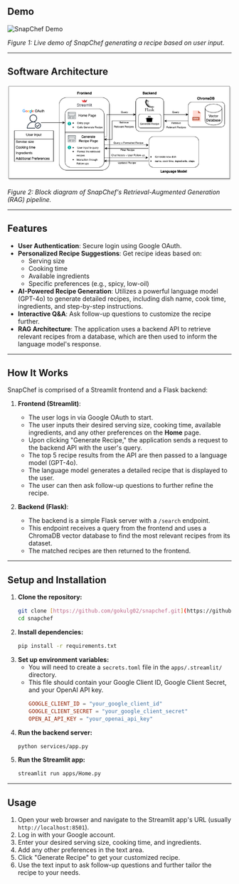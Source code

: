 ## Demo

![SnapChef Demo](/Assets/Demo2x.gif)

*Figure 1: Live demo of SnapChef generating a recipe based on user input.*

---

## Software Architecture

![SnapChef Architecture](/Assets/Software_Arch.png)

*Figure 2: Block diagram of SnapChef's Retrieval-Augmented Generation (RAG) pipeline.*

---

## Features

* **User Authentication**: Secure login using Google OAuth.
* **Personalized Recipe Suggestions**: Get recipe ideas based on:
    * Serving size
    * Cooking time
    * Available ingredients
    * Specific preferences (e.g., spicy, low-oil)
* **AI-Powered Recipe Generation**: Utilizes a powerful language model (GPT-4o) to generate detailed recipes, including dish name, cook time, ingredients, and step-by-step instructions.
* **Interactive Q&A**: Ask follow-up questions to customize the recipe further.
* **RAG Architecture**: The application uses a backend API to retrieve relevant recipes from a database, which are then used to inform the language model's response.

---

## How It Works

SnapChef is comprised of a Streamlit frontend and a Flask backend:

1.  **Frontend (Streamlit)**:
    * The user logs in via Google OAuth to start.
    * The user inputs their desired serving size, cooking time, available ingredients, and any other preferences on the **Home** page.
    * Upon clicking "Generate Recipe," the application sends a request to the backend API with the user's query.
    * The top 5 recipe results from the API are then passed to a language model (GPT-4o).
    * The language model generates a detailed recipe that is displayed to the user.
    * The user can then ask follow-up questions to further refine the recipe.

2.  **Backend (Flask)**:
    * The backend is a simple Flask server with a `/search` endpoint.
    * This endpoint receives a query from the frontend and uses a ChromaDB vector database to find the most relevant recipes from its dataset.
    * The matched recipes are then returned to the frontend.

---

## Setup and Installation

1.  **Clone the repository:**
    ```bash
    git clone [https://github.com/gokulg02/snapchef.git](https://github.com/gokulg02/snapchef.git)
    cd snapchef
    ```
2.  **Install dependencies:**
    ```bash
    pip install -r requirements.txt
    ```
3.  **Set up environment variables:**
    * You will need to create a `secrets.toml` file in the `apps/.streamlit/` directory.
    * This file should contain your Google Client ID, Google Client Secret, and your OpenAI API key.
        ```toml
        GOOGLE_CLIENT_ID = "your_google_client_id"
        GOOGLE_CLIENT_SECRET = "your_google_client_secret"
        OPEN_AI_API_KEY = "your_openai_api_key"
        ```
4.  **Run the backend server:**
    ```bash
    python services/app.py
    ```
5.  **Run the Streamlit app:**
    ```bash
    streamlit run apps/Home.py
    ```

---

##  Usage

1.  Open your web browser and navigate to the Streamlit app's URL (usually `http://localhost:8501`).
2.  Log in with your Google account.
3.  Enter your desired serving size, cooking time, and ingredients.
4.  Add any other preferences in the text area.
5.  Click "Generate Recipe" to get your customized recipe.
6.  Use the text input to ask follow-up questions and further tailor the recipe to your needs.